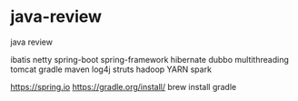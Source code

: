 # java-review
java review

ibatis
netty
spring-boot
spring-framework
hibernate
dubbo
multithreading
tomcat
gradle
maven
log4j
struts
hadoop
YARN
spark

https://spring.io
https://gradle.org/install/
brew install gradle
